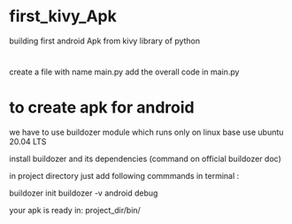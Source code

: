 # first_kivy_Apk
building first  android Apk from kivy library of python


#
create a file with name main.py
add the overall code in main.py


# to create apk  for android
we have to use  buildozer module which runs only on linux base
use ubuntu 20.04 LTS 

install buildozer and its dependencies (command on official buildozer doc)

in project directory just add following commmands in terminal :

buildozer init
buildozer -v android debug

your apk is ready in:  project_dir/bin/
